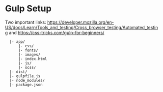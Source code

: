 # Gulp Setup

Two important links:
https://developer.mozilla.org/en-US/docs/Learn/Tools_and_testing/Cross_browser_testing/Automated_testing
and 
https://css-tricks.com/gulp-for-beginners/

```
  |- app/
      |- css/
      |- fonts/
      |- images/ 
      |- index.html
      |- js/ 
      |- scss/
  |- dist/
  |- gulpfile.js
  |- node_modules/
  |- package.json
```
